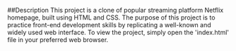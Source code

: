 ##Description 
This project is a clone of popular streaming platform Netflix homepage, built using HTML and CSS. The purpose of this project is to practice front-end development skills by replicating a well-known and widely used web interface.
To view the project, simply open the 'index.html' file in your preferred web browser. 
